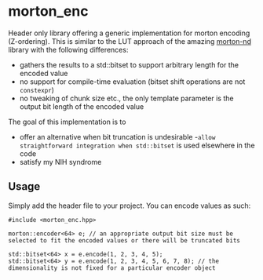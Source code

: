 # morton_enc

Header only library offering a generic implementation for morton encoding (Z-ordering). This is similar to the LUT approach of the amazing [morton-nd](https://github.com/morton-nd/morton-nd) library with the following differences:
- gathers the results to a std::bitset to support arbitrary length for the encoded value
- no support for compile-time evaluation (bitset shift operations are not `constexpr`)
- no tweaking of chunk size etc., the only template parameter is the output bit length of the encoded value

The goal of this implementation is to 
- offer an alternative when bit truncation is undesirable
-`allow straightforward integration when std::bitset` is used elsewhere in the code
- satisfy my NIH syndrome

## Usage

Simply add the header file to your project. You can encode values as such:

```
#include <morton_enc.hpp>

morton::encoder<64> e; // an appropriate output bit size must be selected to fit the encoded values or there will be truncated bits

std::bitset<64> x = e.encode(1, 2, 3, 4, 5);
std::bitset<64> y = e.encode(1, 2, 3, 4, 5, 6, 7, 8); // the dimensionality is not fixed for a particular encoder object
```
